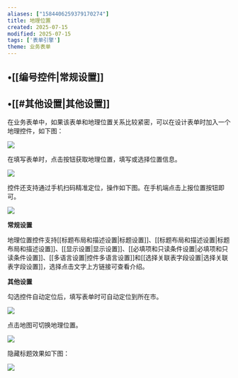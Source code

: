 ```yaml
---
aliases: ["1584406259379170274"]
title: 地理位置
created: 2025-07-15
modified: 2025-07-15
tags: ['表单引擎']
theme: 业务表单
---
```


## •[[编号控件|常规设置]]

## •[[#其他设置|其他设置]]

在业务表单中，如果该表单和地理位置关系比较紧密，可以在设计表单时加入一个地理控件，如下图：

![](https://myhelpdoc.oss-cn-heyuan.aliyuncs.com/mdimages/b963ac943543403857d71b95b4c689a0.jpg)

在填写表单时，点击按钮获取地理位置，填写或选择位置信息。

![](https://myhelpdoc.oss-cn-heyuan.aliyuncs.com/mdimages/79cf79d83826110eb6af3d0c83979754.jpg)

控件还支持通过手机扫码精准定位，操作如下图。在手机端点击上报位置按钮即可。

![](https://myhelpdoc.oss-cn-heyuan.aliyuncs.com/mdimages/8d1e23f2cf74e5343353157ce3602692.jpg)

**常规设置**

地理位置控件支持[[标题布局和描述设置|标题设置]]、[[标题布局和描述设置|标题布局和描述设置]]、[[显示设置|显示设置]]、[[必填项和只读条件设置|必填项和只读条件设置]]、[[多语言设置|控件多语言设置]]和[[选择关联表字段设置|选择关联表字段设置]]，选择点击文字上方链接可查看介绍。

**其他设置**

勾选控件自动定位后，填写表单时可自动定位到所在市。

![](https://myhelpdoc.oss-cn-heyuan.aliyuncs.com/mdimages/b78466d54a788711ec22acac08f96c84.jpg)

点击地图可切换地理位置。

![](https://myhelpdoc.oss-cn-heyuan.aliyuncs.com/mdimages/1cf3783b0b9f0c93213ddca895ca2544.jpg)

隐藏标题效果如下图：

![](https://myhelpdoc.oss-cn-heyuan.aliyuncs.com/mdimages/0750405d06ad42a5dcd4cded21144666.jpg)

